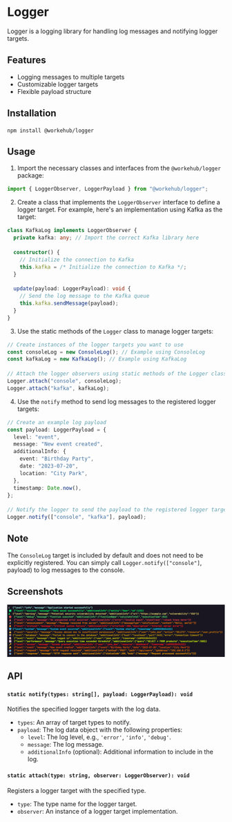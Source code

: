 # Logger

Logger is a logging library for handling log messages and notifying logger targets.

## Features

- Logging messages to multiple targets
- Customizable logger targets
- Flexible payload structure

## Installation

`npm install @workehub/logger`

## Usage

1. Import the necessary classes and interfaces from the `@workehub/logger` package:

```typescript
import { LoggerObserver, LoggerPayload } from "@workehub/logger";
```

2. Create a class that implements the `LoggerObserver` interface to define a logger target. For example, here's an implementation using Kafka as the target:

```typescript
class KafkaLog implements LoggerObserver {
  private kafka: any; // Import the correct Kafka library here

  constructor() {
    // Initialize the connection to Kafka
    this.kafka = /* Initialize the connection to Kafka */;
  }

  update(payload: LoggerPayload): void {
    // Send the log message to the Kafka queue
    this.kafka.sendMessage(payload);
  }
}
```

3. Use the static methods of the `Logger` class to manage logger targets:

```typescript
// Create instances of the logger targets you want to use
const consoleLog = new ConsoleLog(); // Example using ConsoleLog
const kafkaLog = new KafkaLog(); // Example using KafkaLog

// Attach the logger observers using static methods of the Logger class
Logger.attach("console", consoleLog);
Logger.attach("kafka", kafkaLog);
```

4. Use the `notify` method to send log messages to the registered logger targets:

```typescript
// Create an example log payload
const payload: LoggerPayload = {
  level: "event",
  message: "New event created",
  additionalInfo: {
    event: "Birthday Party",
    date: "2023-07-20",
    location: "City Park",
  },
  timestamp: Date.now(),
};

// Notify the logger to send the payload to the registered logger targets
Logger.notify(["console", "kafka"], payload);
```

## Note

The `ConsoleLog` target is included by default and does not need to be explicitly registered. You can simply call `Logger.notify(["console"]`, payload) to log messages to the console.

## Screenshots

![App Screenshot](/example/console-log.png)

## API

#### `static notify(types: string[], payload: LoggerPayload): void`

Notifies the specified logger targets with the log data.

- `types`: An array of target types to notify.
- `payload`: The log data object with the following properties:
  - `level`: The log level, e.g., `'error'`, `'info'`, `'debug'`.
  - `message`: The log message.
  - `additionalInfo` (optional): Additional information to include in the log.

#### `static attach(type: string, observer: LoggerObserver): void`

Registers a logger target with the specified type.

- `type`: The type name for the logger target.
- `observer`: An instance of a logger target implementation.
